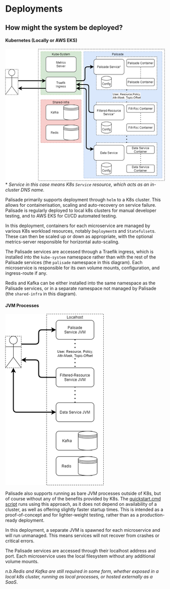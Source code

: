 <!---
Copyright 2018-2021 Crown Copyright

Licensed under the Apache License, Version 2.0 (the "License");
you may not use this file except in compliance with the License.
You may obtain a copy of the License at

  http://www.apache.org/licenses/LICENSE-2.0

Unless required by applicable law or agreed to in writing, software
distributed under the License is distributed on an "AS IS" BASIS,
WITHOUT WARRANTIES OR CONDITIONS OF ANY KIND, either express or implied.
See the License for the specific language governing permissions and
limitations under the License.
--->

# Deployments

## How might the system be deployed?

#### Kubernetes (Locally or AWS EKS)

![Palisade K8s Deployment](../img/K8s-Deployment.png)
\* _Service in this case means K8s `Service` resource, which acts as an in-cluster DNS name._

Palisade primarily supports deployment through `helm` to a K8s cluster.
This allows for containerisation, scaling and auto-recovery on service failure.
Palisade is regularly deployed to local k8s clusters for manual developer testing, and to AWS EKS for CI/CD automated testing.

In this deployment, containers for each microservice are managed by various K8s workload resources, notably `Deployment`s and `Statefulset`s.
These can then be scaled up or down as appropriate, with the optional metrics-server responsible for horizontal auto-scaling.

The Palisade services are accessed through a Traefik ingress, which is installed into the `kube-system` namespace rather than with the rest of the Palisade services (the `palisade` namespace in this diagram).
Each microservice is responsible for its own volume mounts, configuration, and ingress-route if any.

Redis and Kafka can be either installed into the same namespace as the Palisade services, or in a separate namespace not managed by Palisade (the `shared-infra` in this diagram).


#### JVM Processes

![Palisade JVM Deployment](../img/JVM-Deployment.png)

Palisade also supports running as bare JVM processes outside of K8s, but of course without any of the benefits provided by K8s.
The [quickstart.cmd script](/quickstart.cmd) runs using this approach, as it does not depend on availability of a cluster, as well as offering slightly faster startup times.
This is intended as a proof-of-concept and for lighter-weight testing, rather than as a production-ready deployment.

In this deployment, a separate JVM is spawned for each microservice and will run unmanaged.
This means services will not recover from crashes or critical errors.

The Palisade services are accessed through their localhost address and port.
Each microservice uses the local filesystem without any additional volume mounts.

_n.b.Redis and Kafka are still required in some form, whether exposed in a local k8s cluster, running as local processes, or hosted externally as a SaaS_.
